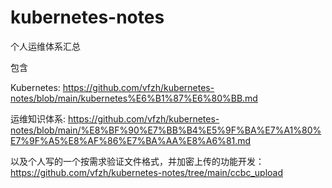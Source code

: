 # kubernetes-notes
个人运维体系汇总

包含

Kubernetes: https://github.com/vfzh/kubernetes-notes/blob/main/kubernetes%E6%B1%87%E6%80%BB.md



运维知识体系: https://github.com/vfzh/kubernetes-notes/blob/main/%E8%BF%90%E7%BB%B4%E5%9F%BA%E7%A1%80%E7%9F%A5%E8%AF%86%E7%BA%AA%E8%A6%81.md



以及个人写的一个按需求验证文件格式，并加密上传的功能开发：https://github.com/vfzh/kubernetes-notes/tree/main/ccbc_upload

